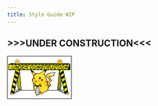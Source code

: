 ```yaml
---
title: Style Guide WIP
---
```

## >>>UNDER CONSTRUCTION<<<

![construction pikachu](/assets/images/construction.gif)